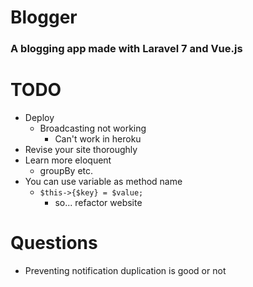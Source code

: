 # Blogger

### A blogging app made with Laravel 7 and Vue.js

# TODO
* Deploy
    * Broadcasting not working
        * Can't work in heroku
* Revise your site thoroughly
* Learn more eloquent
    * groupBy etc.
* You can use variable as method name
    * `$this->{$key} = $value;`
        * so... refactor website

# Questions

* Preventing notification duplication is good or not
